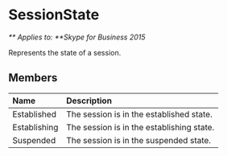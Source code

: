 
# SessionState


_** Applies to: **Skype for Business 2015_

Represents the state of a session.
            
## Members



|**Name**|**Description**|
|:-----|:-----|
|Established|The session is in the established state.|
|Establishing|The session is in the establishing state.|
|Suspended|The session is in the suspended state.|
